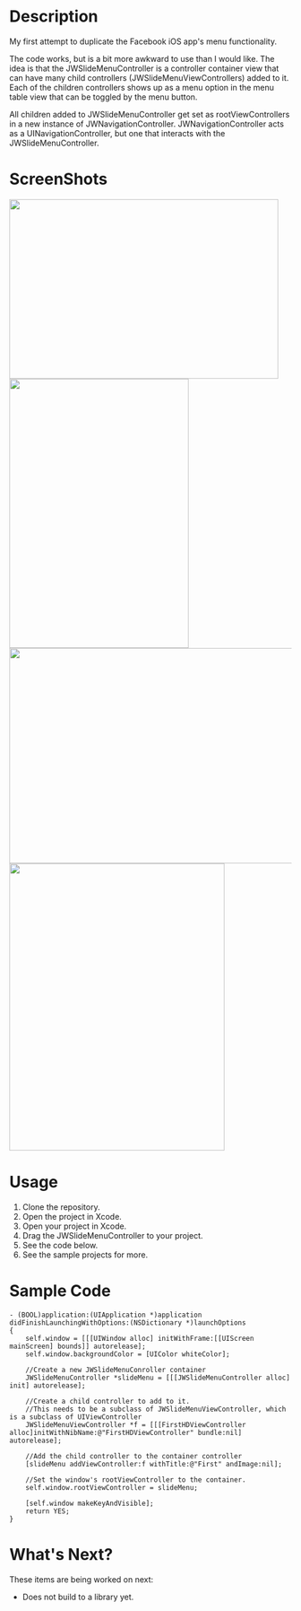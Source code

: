 
Description
=========
My first attempt to duplicate the Facebook iOS app's menu functionality.

The code works, but is a bit more awkward to use than I would like. The idea is that the JWSlideMenuController is a controller container view that can have many child controllers (JWSlideMenuViewControllers) added to it. Each of the children controllers shows up as a menu option in the menu table view that can be toggled by the menu button.

All children added to JWSlideMenuController get set as rootViewControllers in a new instance of JWNavigationController.  JWNavigationController acts as a UINavigationController, but one that interacts with the JWSlideMenuController.

ScreenShots
==========

<img src="https://github.com/jeremieweldin/JWSlideMenu/blob/master/Screenshots/iPhone-L-Open.png?raw=true" width="480" height="320">
<img src="https://github.com/jeremieweldin/JWSlideMenu/blob/master/Screenshots/iPhone-P-Open.png?raw=true" width="320" height="480">
<img src="https://github.com/jeremieweldin/JWSlideMenu/blob/master/Screenshots/iPad-L-Open.png?raw=true" width="512" height="384">
<img src="https://github.com/jeremieweldin/JWSlideMenu/blob/master/Screenshots/iPad-P-Open.png?raw=true" width="384" height="512">

Usage
=====

1. Clone the repository.
2. Open the project in Xcode.
3. Open your project in Xcode.
4. Drag the JWSlideMenuController to your project.
5. See the code below.
6. See the sample projects for more.

Sample Code
===========
    - (BOOL)application:(UIApplication *)application didFinishLaunchingWithOptions:(NSDictionary *)launchOptions
    {
        self.window = [[[UIWindow alloc] initWithFrame:[[UIScreen mainScreen] bounds]] autorelease];
        self.window.backgroundColor = [UIColor whiteColor];
        
        //Create a new JWSlideMenuConroller container
        JWSlideMenuController *slideMenu = [[[JWSlideMenuController alloc] init] autorelease];
        
        //Create a child controller to add to it.
        //This needs to be a subclass of JWSlideMenuViewController, which is a subclass of UIViewController
        JWSlideMenuViewController *f = [[[FirstHDViewController alloc]initWithNibName:@"FirstHDViewController" bundle:nil] autorelease];
        
        //Add the child controller to the container controller
        [slideMenu addViewController:f withTitle:@"First" andImage:nil];
        
        //Set the window's rootViewController to the container.
        self.window.rootViewController = slideMenu;
        
        [self.window makeKeyAndVisible];
        return YES;
    }
    
    
What's Next?
===============
These items are being worked on next:

* Does not build to a library yet.